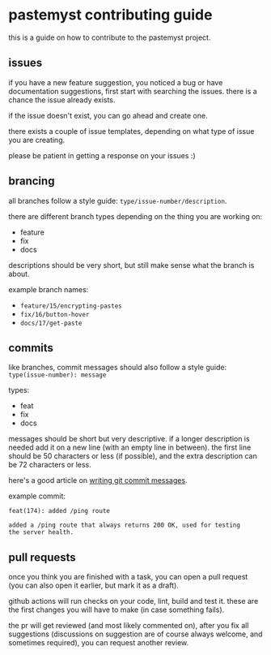 # pastemyst contributing guide

this is a guide on how to contribute to the pastemyst project.

## issues

if you have a new feature suggestion, you noticed a bug or have documentation suggestions, first start with searching the issues. there is a chance the issue already exists.

if the issue doesn't exist, you can go ahead and create one.

there exists a couple of issue templates, depending on what type of issue you are creating.

please be patient in getting a response on your issues :)

## brancing

all branches follow a style guide: `type/issue-number/description`.

there are different branch types depending on the thing you are working on:
* feature
* fix
* docs

descriptions should be very short, but still make sense what the branch is about.

example branch names:
* `feature/15/encrypting-pastes`
* `fix/16/button-hover`
* `docs/17/get-paste`

## commits

like branches, commit messages should also follow a style guide: `type(issue-number): message`

types:
* feat
* fix
* docs

messages should be short but very descriptive. if a longer description is needed add it on a new line (with an empty line in between). the first line should be 50 characters or less (if possible), and the extra description can be 72 characters or less.

here's a good article on [writing git commit messages](https://cbea.ms/git-commit/).

example commit:

```
feat(174): added /ping route

added a /ping route that always returns 200 OK, used for testing
the server health.
```

## pull requests

once you think you are finished with a task, you can open a pull request (you can also open it earlier, but mark it as a draft).

github actions will run checks on your code, lint, build and test it. these are the first changes you will have to make (in case something fails).

the pr will get reviewed (and most likely commented on), after you fix all suggestions (discussions on suggestion are of course always welcome, and sometimes required), you can request another review.
